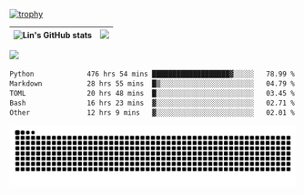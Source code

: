 [![trophy](https://github-profile-trophy.vercel.app/?username=ocss884&column=7)](https://github.com/ocss884)

| ![Lin's GitHub stats](https://github-readme-stats.vercel.app/api?username=ocss884&show_icons=true&hide_border=True&count_private=true) | ![](https://github-readme-streak-stats.herokuapp.com?user=ocss884&hide_border=true&date_format=M%20j%5B%2C%20Y%5D&ring=7EDDCF&fire=7EDDCF") |
| ------------------------------------------------------------ | ------------------------------------------------------------ |

![](https://komarev.com/ghpvc/?username=ocss884&color=brightgreen)

<!--START_SECTION:waka-->

```txt
Python             476 hrs 54 mins ███████████████████▓░░░░░   78.99 %
Markdown           28 hrs 55 mins  █▒░░░░░░░░░░░░░░░░░░░░░░░   04.79 %
TOML               20 hrs 48 mins  █░░░░░░░░░░░░░░░░░░░░░░░░   03.45 %
Bash               16 hrs 23 mins  ▓░░░░░░░░░░░░░░░░░░░░░░░░   02.71 %
Other              12 hrs 9 mins   ▓░░░░░░░░░░░░░░░░░░░░░░░░   02.01 %
```

<!--END_SECTION:waka-->

<p align="center">
   <img src="https://github.com/ocss884/ocss884/blob/output/github-snake.svg" alt="snake">
</p>
